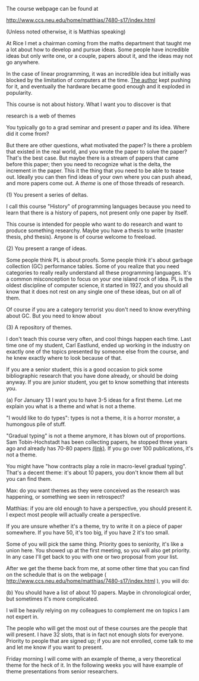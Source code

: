 The course webpage can be found at

  <http://www.ccs.neu.edu/home/matthias/7480-s17/index.html>

(Unless noted otherwise, it is Matthias speaking)

At Rice I met a chairman coming from the maths department that taught
me a lot about how to develop and pursue ideas. Some people have
incredible ideas but only write one, or a couple, papers about it, and
the ideas may not go anywhere.

In the case of linear programming, it was an incredible idea but
initially was blocked by the limitation of computers at the time. [The
author](https://en.wikipedia.org/wiki/George_Dantzig) kept pushing for it, and
eventually the hardware became good enough and it exploded in popularity.

This course is not about history. What I want you to discover is that

  research is a web of themes

You typically go to a grad seminar and present *a* paper and its
idea. Where did it come from?

But there are other questions, what motivated the paper? Is there
a problem that existed in the real world, and you wrote the paper to
solve the paper? That's the best case. But maybe there is a stream of
papers that came before this paper; then you need to recognize what is
the delta, the increment in the paper. This it the thing that you need
to be able to tease out. Ideally you can then find ideas of your own
where you can push ahead, and more papers come out. A *theme* is one of
those threads of research.

(1) You present a series of deltas.

I call this course "History" of programming languages because you need
to learn that there is a history of papers, not present only one paper
by itself.

This course is intended for people who want to do research and want to
produce something researchy. Maybe you have a thesis to write
(master thesis, phd thesis). Anyone is of course welcome to freeload.

(2) You present a range of ideas.

Some people think PL is about proofs. Some people think it's about
garbage collection (GC) performance tables. Some of you realize that
you need categories to really really understand all these programming
languages. It's a common misconception to focus on your one island
rock of idea. PL is the oldest discipline of computer science, it
started in 1927, and you should all know that it does not rest on any
single one of these ideas, but on all of them.

Of course if you are a category terrorist you don't need to know
everything about GC. But you need to know about

(3) A repository of themes.

I don't teach this course very often, and cool things happen each
time. Last time one of my student, Carl Eastlund, ended up working in
the industry on exactly one of the topics presented by someone else
from the course, and he knew exactly where to look because of that.

If you are a senior student, this is a good occasion to pick some
bibliographic research that you have done already, or should be doing
anyway. If you are junior student, you get to know something that
interests you.

(a) For January 13 I want you to have 3-5 ideas for a first theme. Let
me explain you what is a theme and what is not a theme.

"I would like to do types": types is not a theme, it is a horror
monster, a humongous pile of stuff.

"Gradual typing" is not a theme anymore, it has blown out of
proportions. Sam Tobin-Hochstadt has been collecting papers, he
stopped three years ago and already has 70-80 papers
[(link)](https://github.com/samth/gradual-typing-bib). If you go over 100
publications, it's not a theme.

You might have "how contracts play a role in macro-level gradual
typing". That's a decent theme: it's about 10 papers, you don't know
them all but you can find them.

Max: do you want themes as they were conceived as the research was
happening, or something we seen in retrospect?

Matthias: if you are old enough to have a perspective, you should
present it. I expect most people will actually create a perspective.

If you are unsure whether it's a theme, try to write it on a piece of
paper somewhere. If you have 50, it's too big, if you have 2 it's too
small.

Some of you will pick the same thing. Priority goes to seniority, it's
like a union here. You showed up at the first meeting, so you will
also get priority. In any case I'll get back to you with one or two
proposal from your list.

After we get the theme back from me, at some other time that you can
find on the schedule that is on the webpage
( http://www.ccs.neu.edu/home/matthias/7480-s17/index.html ), you will
do:

(b) You should have a list of about 10 papers. Maybe in chronological
order, but sometimes it's more complicated.

I will be heavily relying on my colleagues to complement me on topics
I am not expert in.

The people who will get the most out of these courses are the people
that will present. I have 32 slots, that is in fact not enough slots
for everyone. Priority to people that are signed up; if you are not
enrolled, come talk to me and let me know if you want to present.

Friday morning I will come with an example of theme, a very
theoretical theme for the heck of it. In the following weeks you will
have example of theme presentations from senior researchers.

